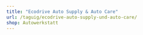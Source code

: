 ```yaml
---
title: "Ecodrive Auto Supply & Auto Care"
url: /taguig/ecodrive-auto-supply-und-auto-care/
shop: Autowerkstatt
---
```

